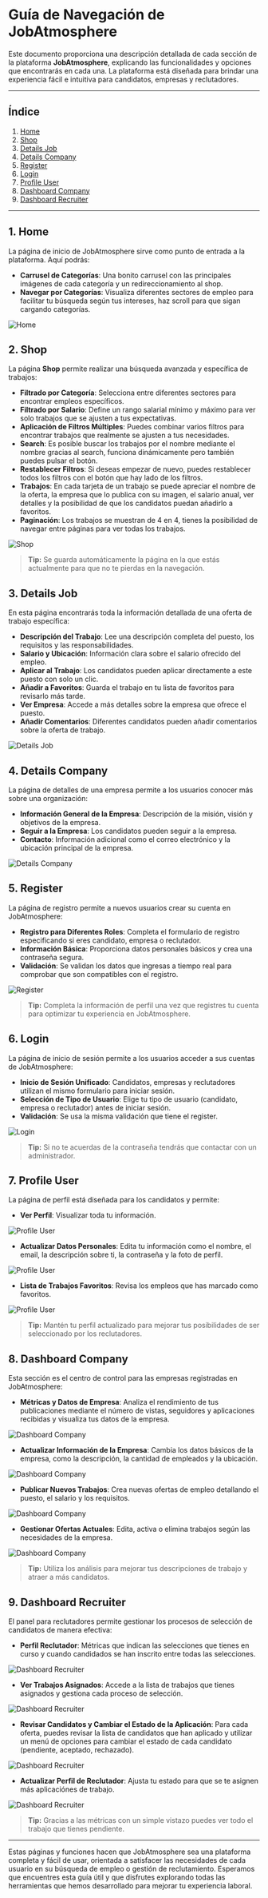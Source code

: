 # Guía de Navegación de JobAtmosphere

Este documento proporciona una descripción detallada de cada sección de la plataforma **JobAtmosphere**, explicando las funcionalidades y opciones que encontrarás en cada una. La plataforma está diseñada para brindar una experiencia fácil e intuitiva para candidatos, empresas y reclutadores.

---

## Índice

1. [Home](#1-home)
2. [Shop](#2-shop)
3. [Details Job](#3-details-job)
4. [Details Company](#4-details-company)
5. [Register](#5-register)
6. [Login](#6-login)
7. [Profile User](#7-profile-user)
8. [Dashboard Company](#8-dashboard-company)
9. [Dashboard Recruiter](#9-dashboard-recruiter)

---

## 1. Home

La página de inicio de JobAtmosphere sirve como punto de entrada a la plataforma. Aquí podrás:
- **Carrusel de Categorías**: Una bonito carrusel con las principales imágenes de cada categoría y un redireccionamiento al shop.
- **Navegar por Categorías**: Visualiza diferentes sectores de empleo para facilitar tu búsqueda según tus intereses, haz scroll para que sigan cargando categorías.

![Home](./Proyecto_JobAtmosphere/frontend/src/assets/img_readme/home.jpeg)


## 2. Shop

La página **Shop** permite realizar una búsqueda avanzada y específica de trabajos:
- **Filtrado por Categoría**: Selecciona entre diferentes sectores para encontrar empleos específicos.
- **Filtrado por Salario**: Define un rango salarial mínimo y máximo para ver solo trabajos que se ajusten a tus expectativas.
- **Aplicación de Filtros Múltiples**: Puedes combinar varios filtros para encontrar trabajos que realmente se ajusten a tus necesidades.
- **Search**: Es posible buscar los trabajos por el nombre mediante el nombre gracias al search, funciona dinámicamente pero también puedes pulsar el botón.
- **Restablecer Filtros**: Si deseas empezar de nuevo, puedes restablecer todos los filtros con el botón que hay lado de los filtros.
- **Trabajos**: En cada tarjeta de un trabajo se puede apreciar el nombre de la oferta, la empresa que lo publica con su imagen, el salario anual, ver detalles y la posibilidad de que los candidatos puedan añadirlo a favoritos.
- **Paginación**: Los trabajos se muestran de 4 en 4, tienes la posibilidad de navegar entre páginas para ver todas los trabajos.

![Shop](./Proyecto_JobAtmosphere/frontend/src/assets/img_readme/shop.jpeg)

> **Tip:** Se guarda automáticamente la página en la que estás actualmente para que no te pierdas en la navegación.

## 3. Details Job

En esta página encontrarás toda la información detallada de una oferta de trabajo específica:
- **Descripción del Trabajo**: Lee una descripción completa del puesto, los requisitos y las responsabilidades.
- **Salario y Ubicación**: Información clara sobre el salario ofrecido del empleo.
- **Aplicar al Trabajo**: Los candidatos pueden aplicar directamente a este puesto con solo un clic.
- **Añadir a Favoritos**: Guarda el trabajo en tu lista de favoritos para revisarlo más tarde.
- **Ver Empresa**: Accede a más detalles sobre la empresa que ofrece el puesto.
- **Añadir Comentarios**: Diferentes candidatos pueden añadir comentarios sobre la oferta de trabajo.

![Details Job](./Proyecto_JobAtmosphere/frontend/src/assets/img_readme/details_job.jpeg)


## 4. Details Company 

La página de detalles de una empresa permite a los usuarios conocer más sobre una organización:
- **Información General de la Empresa**: Descripción de la misión, visión y objetivos de la empresa.
- **Seguir a la Empresa**: Los candidatos pueden seguir a la empresa.
- **Contacto**: Información adicional como el correo electrónico y la ubicación principal de la empresa.

![Details Company](./Proyecto_JobAtmosphere/frontend/src/assets/img_readme/details_company.jpeg)

## 5. Register 

La página de registro permite a nuevos usuarios crear su cuenta en JobAtmosphere:
- **Registro para Diferentes Roles**: Completa el formulario de registro especificando si eres candidato, empresa o reclutador.
- **Información Básica**: Proporciona datos personales básicos y crea una contraseña segura.
- **Validación**: Se validan los datos que ingresas a tiempo real para comprobar que son compatibles con el registro.

![Register](./Proyecto_JobAtmosphere/frontend/src/assets/img_readme/register.jpeg)
> **Tip:** Completa la información de perfil una vez que registres tu cuenta para optimizar tu experiencia en JobAtmosphere.

## 6. Login

La página de inicio de sesión permite a los usuarios acceder a sus cuentas de JobAtmosphere:
- **Inicio de Sesión Unificado**: Candidatos, empresas y reclutadores utilizan el mismo formulario para iniciar sesión.
- **Selección de Tipo de Usuario**: Elige tu tipo de usuario (candidato, empresa o reclutador) antes de iniciar sesión.
- **Validación**: Se usa la misma validación que tiene el register.

![Login](./Proyecto_JobAtmosphere/frontend/src/assets/img_readme/login.jpeg)
> **Tip:** Si no te acuerdas de la contraseña tendrás que contactar con un administrador.

## 7. Profile User

La página de perfil está diseñada para los candidatos y permite:
- **Ver Perfil**: Visualizar toda tu información.

![Profile User](./Proyecto_JobAtmosphere/frontend/src/assets/img_readme/profile_client.jpeg)
- **Actualizar Datos Personales**: Edita tu información como el nombre, el email, la descripción sobre ti, la contraseña y la foto de perfil.

![Profile User](./Proyecto_JobAtmosphere/frontend/src/assets/img_readme/settings_client.jpeg)
- **Lista de Trabajos Favoritos**: Revisa los empleos que has marcado como favoritos.

![Profile User](./Proyecto_JobAtmosphere/frontend/src/assets/img_readme/jobs_favs.jpeg)

> **Tip:** Mantén tu perfil actualizado para mejorar tus posibilidades de ser seleccionado por los reclutadores.

## 8. Dashboard Company 

Esta sección es el centro de control para las empresas registradas en JobAtmosphere:

- **Métricas y Datos de Empresa**: Analiza el rendimiento de tus publicaciones mediante el número de vistas, seguidores y aplicaciones recibidas y visualiza tus datos de la empresa.

![Dashboard Company](./Proyecto_JobAtmosphere/frontend/src/assets/img_readme/dashboard_company.jpeg)

- **Actualizar Información de la Empresa**: Cambia los datos básicos de la empresa, como la descripción, la cantidad de empleados y la ubicación.

![Dashboard Company](./Proyecto_JobAtmosphere/frontend/src/assets/img_readme/settings_company.jpeg)

- **Publicar Nuevos Trabajos**: Crea nuevas ofertas de empleo detallando el puesto, el salario y los requisitos.

![Dashboard Company](./Proyecto_JobAtmosphere/frontend/src/assets/img_readme/create_job.jpeg)
- **Gestionar Ofertas Actuales**: Edita, activa o elimina trabajos según las necesidades de la empresa.

![Dashboard Company](./Proyecto_JobAtmosphere/frontend/src/assets/img_readme/jobs_company.jpeg)

> **Tip:** Utiliza los análisis para mejorar tus descripciones de trabajo y atraer a más candidatos.


## 9. Dashboard Recruiter 

El panel para reclutadores permite gestionar los procesos de selección de candidatos de manera efectiva:

- **Perfil Reclutador**: Métricas que indican las selecciones que tienes en curso y cuando candidados se han inscrito entre todas las selecciones.

![Dashboard Recruiter](./Proyecto_JobAtmosphere/frontend/src/assets/img_readme/dashboard_recruiter.jpeg)

- **Ver Trabajos Asignados**: Accede a la lista de trabajos que tienes asignados y gestiona cada proceso de selección.

![Dashboard Recruiter](./Proyecto_JobAtmosphere/frontend/src/assets/img_readme/jobs_recruiter.jpeg)

- **Revisar Candidatos y Cambiar el Estado de la Aplicación**: Para cada oferta, puedes revisar la lista de candidatos que han aplicado y utilizar un menú de opciones para cambiar el estado de cada candidato (pendiente, aceptado, rechazado).

![Dashboard Recruiter](./Proyecto_JobAtmosphere/frontend/src/assets/img_readme/status.jpeg)

- **Actualizar Perfil de Reclutador**: Ajusta tu estado para que se te asignen más aplicaciónes de trabajo.

![Dashboard Recruiter](./Proyecto_JobAtmosphere/frontend/src/assets/img_readme/settings_recruiter.jpeg)

> **Tip:** Gracias a las métricas con un simple vistazo puedes ver todo el trabajo que tienes pendiente.


---

Estas páginas y funciones hacen que JobAtmosphere sea una plataforma completa y fácil de usar, orientada a satisfacer las necesidades de cada usuario en su búsqueda de empleo o gestión de reclutamiento. Esperamos que encuentres esta guía útil y que disfrutes explorando todas las herramientas que hemos desarrollado para mejorar tu experiencia laboral.
